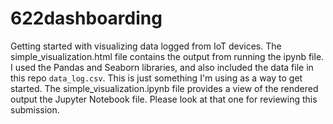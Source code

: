 # 622dashboarding
Getting started with visualizing data logged from IoT devices.
The simple_visualization.html file contains the output from running the ipynb file. I used the Pandas and Seaborn libraries, and also included the data file in this repo `data_log.csv`. This is just something I'm using as a way to get started.
The simple_visualization.ipynb file provides a view of the rendered output the Jupyter Notebook file. Please look at that one for reviewing this submission.
